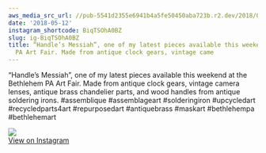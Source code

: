 ```yaml
---
aws_media_src_url: //pub-5541d2355e6941b4a5fe50450aba723b.r2.dev/2018/05/2018-05-12_02-40-16_UTC.jpg
date: '2018-05-12'
instagram_shortcode: BiqTSOhA0BZ
slug: ig-BiqTSOhA0BZ
title: “Handle’s Messiah”, one of my latest pieces available this weekend at the Bethlehem
  PA Art Fair. Made from antique clock gears, vintage came
---
```


“Handle’s Messiah”, one of my latest pieces available this weekend at the Bethlehem PA Art Fair. Made from antique clock gears, vintage camera lenses, antique brass chandelier parts, and wood handles from antique soldering irons. #assemblique #assemblageart #solderingiron #upcycledart #recycledparts4art #repurposedart #antiquebrass #maskart #bethlehempa #bethlehemart 

![](//pub-5541d2355e6941b4a5fe50450aba723b.r2.dev/2018/05/2018-05-12_02-40-16_UTC.jpg)   
[View on Instagram](https://www.instagram.com/p/BiqTSOhA0BZ/)